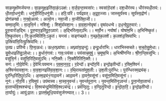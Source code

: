 

  
साक॒मुक्षो॑मर्जयन्त। सा॒क॒मुक्ष॒इति॑सा॒कं॒ऽउक्ष॑:। म॒र्ज॒य॒न्त॒स्वसा॑र:। स्वसा॑रो॒दश॑। दश॒धीर॑स्य। धीर॑स्यधी॒तय॑:। धी॒तयो॒धनु॑त्री:। धनु॑त्री॒रिति॒धनु॑त्री:।। हरि॒:परि॑। पर्य॑द्रवत्। अ॒द्र॒व॒ज्जाः। जास्सूर्य॑स्य। सूर्य॑स्य॒द्रोणं॑। द्रोण॑न्ननक्षे। न॒न॒क्षे॒अत्य॑:। अत्यो॒न। नवा॒जी। वा॒जीति॑वा॒जी।।  
सम्मा॒तृभि॑:। मा॒तृभि॒र्न। नशिशु॑:। शिशु॑र्वावशा॒न:। वा॒व॒शा॒नोवृषा॑। वृषा॑दधन्वे। द॒ध॒न्वे॒पु॒रु॒वार॑:। पु॒रु॒वारो॑अ॒द्भि:। पु॒रु॒वार॒इति॑पु॒रु॒ऽवार॑:। अ॒द्भिरित्य॒त्ऽभि:।। मर्यो॒न। नयोषां॑। योषा॑म॒भि। अ॒भिनि॑ष्कृ॒तं। ऩि॒ष्कृ॒तंयन्। नि॒:कृ॒तमिति॑नि॒:ऽकृ॒तं। यन्त्सं। सङ्ग॑च्छते। ग॒च्छ॒ते॒क॒लशे॑। क॒लश॑उ॒स्रिया॑भि:। उ॒स्रिया॑भि॒रित्यु॒स्रिया॑भि:।।  
उ॒तप्र। प्रपि॑प्ये। पि॒प्य॒ऊध॑:। ऊध॒रघ्न्या॑या:। अघ्न्या॑या॒इन्दु॑:। इन्दु॒र्धारा॑भि:। धारा॑भिस्सचते। स॒च॒ते॒सु॒मे॒धा:। सु॒मे॒धाइति॑सु॒ऽमे॒धा:।। मू॒र्धानं॒गाव॑:। गाव॒:पय॑सा। पय॑साच॒मूषु॑। च॒मूष्व॒भि। अ॒भिश्री॑णन्ति। श्री॒ण॒न्ति॒वसु॑भि:। वसु॑भि॒र्न। वसु॑भि॒रिति॒वसु॑ऽभि:। ननि॒क्तै:। नि॒क्तैरिति॑नि॒क्तै:।।  
सन॑:। नो॒दे॒वेभि॑:। दे॒वेभि॑:पवमान। प॒व॒मा॒न॒र॒द॒। र॒देन्दो॑। इन्दो॑र॒यिं। इन्दो॒इतीन्दो॑। र॒यिम॒श्विनं॑। अ॒श्विनं॑वावशा॒न:। वा॒व॒शा॒नइति॑वा॒व॒शा॒न:।। र॒थि॒रायता॑मुश॒ती:। उ॒श॒ती:पुर॑न्धि:। पुर॑न्धिरस्म॒द्र्य॑क्। पुर॑न्धि॒रिति॒पुरं॑ऽधि:। अ॒स्म॒द्र्य॑१॒॑गादा॒वने॑। आदा॒वने॑। दा॒वने॒वसू॑नां। वसू॑ना॒मिति॒वसू॑नां।।  
नून॑:। नो॒र॒यिं। र॒यिमुप॑। उप॑मास्व। मा॒स्व॒नृ॒वन्तं॑। नृ॒वन्तं॑पुना॒न:। नृ॒वन्त॒मिति॑नृ॒ऽवन्तं॑। पु॒ना॒नोवा॒ताप्यं॑। वा॒ताप्यं॑वि॒श्वश्च॑न्द्रं। वि॒श्वच॑न्द्र॒मिति॑वि॒श्वऽच॑न्द्रं।। प्रव॑न्दि॒तु:। व॒न्दि॒तुरि॑न्दो। इ॒न्दो॒ता॒रि॒। इ॒न्दो॒इती॑न्दो। ता॒र्यायु॑:। आयु॑:प्रा॒त:। प्रा॒तर्म॒क्षूधि॒याव॑सुर्जगम्यात्।। 3।।  
